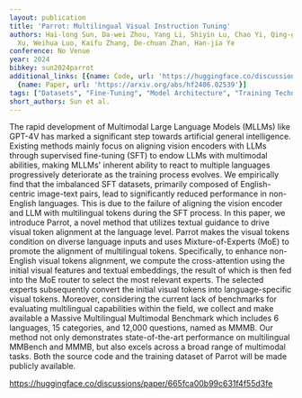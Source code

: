 ```yaml
---
layout: publication
title: 'Parrot: Multilingual Visual Instruction Tuning'
authors: Hai-long Sun, Da-wei Zhou, Yang Li, Shiyin Lu, Chao Yi, Qing-guo Chen, Zhao
  Xu, Weihua Luo, Kaifu Zhang, De-chuan Zhan, Han-jia Ye
conference: No Venue
year: 2024
bibkey: sun2024parrot
additional_links: [{name: Code, url: 'https://huggingface.co/discussions/paper/665fca00b99c631f4f55d3fe'},
  {name: Paper, url: 'https://arxiv.org/abs/hf2406.02539'}]
tags: ["Datasets", "Fine-Tuning", "Model Architecture", "Training Techniques"]
short_authors: Sun et al.
---
```

The rapid development of Multimodal Large Language Models (MLLMs) like GPT-4V has marked a significant step towards artificial general intelligence. Existing methods mainly focus on aligning vision encoders with LLMs through supervised fine-tuning (SFT) to endow LLMs with multimodal abilities, making MLLMs' inherent ability to react to multiple languages progressively deteriorate as the training process evolves. We empirically find that the imbalanced SFT datasets, primarily composed of English-centric image-text pairs, lead to significantly reduced performance in non-English languages. This is due to the failure of aligning the vision encoder and LLM with multilingual tokens during the SFT process. In this paper, we introduce Parrot, a novel method that utilizes textual guidance to drive visual token alignment at the language level. Parrot makes the visual tokens condition on diverse language inputs and uses Mixture-of-Experts (MoE) to promote the alignment of multilingual tokens. Specifically, to enhance non-English visual tokens alignment, we compute the cross-attention using the initial visual features and textual embeddings, the result of which is then fed into the MoE router to select the most relevant experts. The selected experts subsequently convert the initial visual tokens into language-specific visual tokens. Moreover, considering the current lack of benchmarks for evaluating multilingual capabilities within the field, we collect and make available a Massive Multilingual Multimodal Benchmark which includes 6 languages, 15 categories, and 12,000 questions, named as MMMB. Our method not only demonstrates state-of-the-art performance on multilingual MMBench and MMMB, but also excels across a broad range of multimodal tasks. Both the source code and the training dataset of Parrot will be made publicly available.

https://huggingface.co/discussions/paper/665fca00b99c631f4f55d3fe
